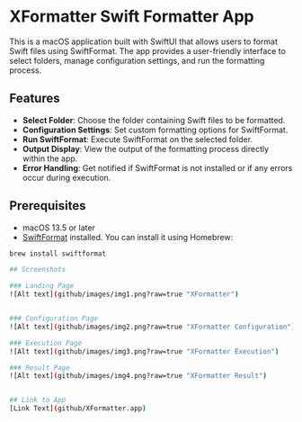 # XFormatter Swift Formatter App

This is a macOS application built with SwiftUI that allows users to format Swift files using SwiftFormat. The app provides a user-friendly interface to select folders, manage configuration settings, and run the formatting process.

## Features

- **Select Folder**: Choose the folder containing Swift files to be formatted.
- **Configuration Settings**: Set custom formatting options for SwiftFormat.
- **Run SwiftFormat**: Execute SwiftFormat on the selected folder.
- **Output Display**: View the output of the formatting process directly within the app.
- **Error Handling**: Get notified if SwiftFormat is not installed or if any errors occur during execution.

## Prerequisites

- macOS 13.5 or later
- [SwiftFormat](https://github.com/nicklockwood/SwiftFormat) installed. You can install it using Homebrew:

```bash
brew install swiftformat

## Screenshots

### Landing Page
![Alt text](github/images/img1.png?raw=true "XFormatter")


### Configuration Page
![Alt text](github/images/img2.png?raw=true "XFormatter Configuration")

### Execution Page
![Alt text](github/images/img3.png?raw=true "XFormatter Execution")

### Result Page
![Alt text](github/images/img4.png?raw=true "XFormatter Result")


## Link to App
[Link Text](github/XFormatter.app)
